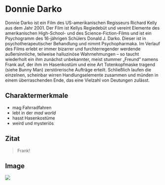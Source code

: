 # Donnie Darko

Donnie Darko ist ein Film des US-amerikanischen Regisseurs Richard Kelly aus dem Jahr 2001. Der Film ist Kellys Regiedebüt und vereint Elemente des amerikanischen High-School- und des Science-Fiction-Films und ist ein Psychogramm des 16-jährigen Schülers Donald J. Darko. Dieser ist in psychotherapeutischer Behandlung und nimmt Psychopharmaka. Im Verlauf des Films erlebt er immer bizarrer und furchterregender werdende außersinnliche, teilweise halluzinöse Wahrnehmungen – so taucht wiederholt ein ihm zunächst unbekannter, meist stummer „Freund“ namens Frank auf, der ihm im Hasenkostüm und eine Art Totenkopfmaske tragend (siehe Bunny Man) zerstörerische Aufträge erteilt. Schließlich laufen die einzelnen, scheinbar wirren Handlungselemente zusammen und münden in einem überraschenden Ende, das eine Vielzahl von Deutungen zulässt.

## Charaktermerkmale
* mag Fahrradfahren
* lebt in der *mad world*
* hasst Hasenkostüme
* weird und mysteriös

## Zitat
>Frank!

## Image
<img src="https://upload.wikimedia.org/wikipedia/en/f/f3/Donnie_Darko_Director%27s_Cut_poster.jpg"/>
